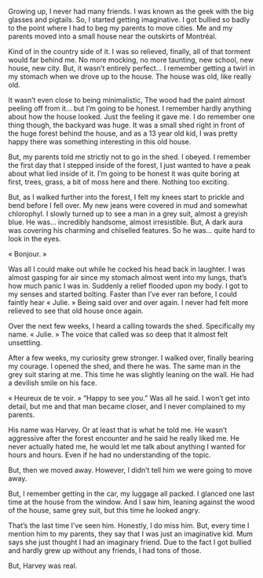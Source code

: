 
Growing up, I never had many friends. I was known as the geek with the big glasses and pigtails.
So, I started getting imaginative.
I got bullied so badly to the point where I had to beg my parents to move cities.
Me and my parents moved into a small house near the outskirts of Montréal.


Kind of in the country side of it.
I was so relieved, finally, all of that torment would far behind me.
No more mocking, no more taunting, new school, new house, new city.
But, it wasn’t entirely perfect…
I remember getting a twirl in my stomach when we drove up to the house.
The house was old, like really old.


It wasn’t even close to being minimalistic, The wood had the paint almost peeling off from it… but I’m going to be honest.
I remember hardly anything about how the house looked.
Just the feeling it gave me.
I do remember one thing though, the backyard was huge.
It was a small shed right in front of the huge forest behind the house, and as a 13 year old kid, I was pretty happy there was something interesting in this old house.



But, my parents told me strictly not to go in the shed.
I obeyed.
I remember the first day that I stepped inside of the forest, I just wanted to have a peak about what lied inside of it. I’m going to be honest it was quite boring at first, trees, grass, a bit of moss here and there.
Nothing too exciting.



But, as I walked further into the forest, I felt my knees start to prickle and bend before I fell over.
My new jeans were covered in mud and somewhat chlorophyl.
I slowly turned up to see a man in a grey suit, almost a greyish blue.
He was… incredibly handsome, almost irresistible. 
But, A dark aura was covering his charming and chiselled features.
So he was… quite hard to look in the eyes.


« Bonjour. »


Was all I could make out while he cocked his head back in laughter.
I was almost gasping for air since my stomach almost went into my lungs, that’s how much panic I was in.
Suddenly a relief flooded upon my body.
I got to my senses and started bolting.
Faster than I’ve ever ran before, I could faintly hear « Julie. »
Being said over and over again.
I never had felt more relieved to see that old house once again.



Over the next few weeks, I heard a calling towards the shed.
Specifically my name.
« Julie. »
The voice that called was so deep that it almost felt unsettling.



After a few weeks, my curiosity grew stronger.
I walked over, finally bearing my courage.
I opened the shed, and there he was.
The same man in the grey suit staring at me.
This time he was slightly leaning on the wall.
He had a devilish smile on his face.



« Heureux de te voir. »
“Happy to see you.”
Was all he said.
I won’t get into detail, but me and that man became closer, and I never complained to my parents.


His name was Harvey.
Or at least that is what he told me.
He wasn’t aggressive after the forest encounter and he said he really liked me.
He never actually hated me, he would let me talk about anything I wanted for hours and hours. Even if he had no understanding of the topic.


But, then we moved away.
However, I didn’t tell him we were going to move away.


But, I remember getting in the car, my luggage all packed.
I glanced one last time at the house from the window.
And I saw him, leaning against the wood of the house, same grey suit, but this time he looked angry.


That’s the last time I’ve seen him.
Honestly, I do miss him.
But, every time I mention him to my parents, they say that I was just an imaginative kid.
Mum says she just thought I had an imaginary friend. Due to the fact I got bullied and hardly grew up without any friends, I had tons of those.


But, Harvey was real.